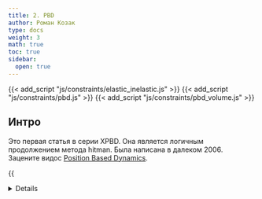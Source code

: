 ```yaml
---
title: 2. PBD
author: Роман Козак
type: docs
weight: 3
math: true
toc: true
sidebar:
  open: true
---
```


{{< add_script "js/constraints/elastic_inelastic.js" >}}
{{< add_script "js/constraints/pbd.js" >}}
{{< add_script "js/constraints/pbd_volume.js" >}}

## Интро

Это первая статья в серии XPBD. Она является логичным продолжением метода hitman. Была написана в далеком 2006. Зацените видос [Position Based Dynamics](https://www.youtube.com/watch?v=j5igW5-h4ZM).

{{<details title="Псевдокод симуляции" closed="true" >}}

```javascript
function simulate() {
  // Расчет ускорений; Обычно это только гравитация
  for (let point of points) {
    point.a = calculateAcceleration(point);
  }
  for (let point of points) {
    // Интегрируем скорости
    point.v += point.a * dt;
    // Дэмпинг скорости
    dampVelocity(point.v);
    // Интегрируем позиции и записываем их в p
    point.p = point.x + point.v * dt;
  }
  // Расчитываем коллизии один раз
  addCollisionConstraints(points);
  // Разрешаем все констрейны и коллизии и изменяем позиции точек p
  for (let i = 0; i < iterations; i++) {
    for (let c of constraints) {
      resolveConstraint(c);
    }
  }
  // обновляем позиции и скорости точек после разрешения ограничений
  for (let point of points) {
    point.v = (point.p - point.x) / dt;
    point.x = point.p;
  }
  // обновляем скорости точек после разрешения коллизий
  // и добавляем трение и упругость
  for (let point of points) {
    updateVelocity(point.v);
  }
}
```

Обращаю внимание что мы храним две позиции. $x$ и $p$. $x$ это текущая позиция точки. $p$ это позиция точки на следующем шаге.

{{< /details >}}

### Интегратор

Первое улучшение -- это использование другого интегратора.
В прошлом методе было сложно добиться хороших и сочных упругих коллизий. В основном мы получали неупругое столкновение, из-за того что не могли управлять скоростью
В PBD Вместо Vanilla Euler используется Symplectic Euler.
Напомню, что Symplectic Euler выглядит так:

$$
\begin{equation}
\begin{split}
v_{i+1} = v_i + \Delta t \cdot a_i
x_{i+1} = x_i + \Delta t \cdot v_{i+1}
\end{split}
\end{equation}
$$

В этом интеграторе есть скорость в явном виде. И это позволяет без всяких костылей управлять скоростью. Поэтому можно просто сделать вот такое упругое столкновение.

{{< include_sketch path="constraints/sketch/elastic_inelastic_sketch.js" base_name="elastic_inelastic_sketch" >}}

### Универсальное решение

В статье Hitman авторы придумывали разные методы для разрешения ограничений. И математического обоснование под это не было. Они действовали скорее интуитивно.
В PBD предлагают универсальное решение по тому как лучше всего разрешать ограничения $C(\vec{p})$.

Для того чтобы разрешить уравнение нужно найти такое $\Delta \vec{p}$, чтобы $C(\vec{p} + \Delta \vec{p}) = 0$. Здесь $\vec{p}$ -- конкатенация всех позиций всех точек. Те если у нас есть два шарика, то $\vec{p} = [x_1, y_1, x_2, y_2]$.

Для произвольного ограничения мы не можем так просто его найти, поэтому делают стандартное разложение в ряд Тейлора и оставляют только первые два члена.

$$
\begin{equation}
C(\vec{p} + \Delta \vec{p}) \approx C(\vec{p}) + \nabla_{\vec{p}} C(\vec{p}) \cdot \Delta \vec{p} = 0
\end{equation}
$$

Если бы это было обычное уравнение, то мы бы его запросто решили. Но тут векторы и получается проблемка. Предположим, что $C(\vec{p}) = c$ и $\nabla_{\vec{p}} C(\vec{p}) = [a, b]$ и $\Delta \vec{p} = [x, y]$. Тогда у нас получится такое уравнение:

$$
a * x + b * y = -c
$$

{{< image path="images/constraints/pbd/straight.excalidraw.png" >}}

Собственно это уравнение прямой. Для того чтобы найти однозначное решение, нужно добавить еще одно ограничение.  
В качестве него мы можем требовать чтобы $\Delta \vec{p}$ была сонаправлена с градиентом. Т.е $\Delta \vec{p} = \lambda \nabla_p C(\vec{p})$.

Почему так, можно понять на простом примере. Вот у нас есть маятник. Он должен сохранять расстояние до подвеса.
И мы пытаемся найти новую позицию для шарика. Самое логичное решение -- это двигать шарик по самому короткому пути к второму шарику. Т.е по направлению градиента.

{{< image path="images/constraints/pbd/stretch_grad.excalidraw.png" >}}

С дополнительным уравнением можно получить решение

$$
\begin{equation}
\Delta \vec{p} = -\frac{C(\vec{p})}{\nabla_p C(\vec{\vec{p}}) \cdot \nabla_p C(\vec{p})} \nabla_p C(\vec{p})
\end{equation}
$$

Для того чтобы было удобнее считать, нужно разбить $\vec{p}$ на $\vec{p_1}, \dots, \vec{p_n}$, можно переписать решение для конкретной $\vec{p_i}$ и разрешить ограничение вида $C(\vec{p_1}, \dots, \vec{p_n})$ нужно переписать уравнение вот так:

$$
\begin{equation}
\begin{split}
&\Delta \vec{p_i} = -s * \nabla_{\vec{p_i}} C \\\
&s = \frac{C}{\sum_{k} (\nabla_{\vec{p_k}} C)^2}
\end{split}
\end{equation}
$$

#### Пытаемся понять

Расчет $\Delta \vec{p}$ состоит из двух частей.
Первая часть -- это градиент ограничения:
$-\nabla_{\vec{p_i}} C(\vec{p})$ -- Это вектор, который показывает в какую сторону нужно двигаться чтобы уменьшить ограничение.
Собственно, это то что я показывал на прошлом рисунке.

Вторая часть -- это коэффициент $s$. Он показывает насколько сильно нужно двигаться в этом направлении. Знаменатель в нем означает, что чем больше точек участвует в ограничении, тем меньше нужно двигаться каждой точке.

Давайте на примере. Вот у нас есть ограничение на площадь десятиугольника. $C(\vec{p_1}, \dots, \vec{p_{10}}) = S - S_0$.

{{< image path="images/constraints/pbd/v_conserv.excalidraw.png" >}}

И давайте предположим, что эту фигуру равномерно сжало.
Нужно восстановить площадь. Этого можно добиться несколькими способами: Например, подвинуть одну точку очень сильно, а остальные вообще не двигать. Или можно подвинуть все точки немного. Если у точек одинаковая масса, то второй вариант просто логичнее.

{{< image path="images/constraints/pbd/v_scale.excalidraw.png" >}}

Собственно вот этот множитель $s$ и позволяет нам делать это. Мы сдвигаем все точки на одинаковое расстояние.

{{< include_sketch path="constraints/sketch/pbd_volume_sketch.js" base_name="pbd_volume_sketch" >}}

#### Добавляем массу

Как и в прошлом методе, хочется, чтобы точка потяжелее двигалась меньше при разрешении ограничения.
Дальше тк мы постоянно делим на массу в уравнениях очень часто будет встречаться понятие инвертированной массы. $w = \frac{1}{m}$. Инвертированной массой очень просто определять несдвигаемые точки -- точку с бесконечной массой. Для нее $w = 0$.

Для того чтобы учесть инвертированную массу прошлое уравнение $\Delta \vec{p} = \lambda \nabla_p C(\vec{p})$ скалируют на инвертированную массу и получают вот такое уравнение:
$\Delta \vec{p} = -s * \nabla_{\vec{p_i}} C * w_i$

{{< image path="images/constraints/pbd/mass_delta.excalidraw.png" >}}

Если его разрешить, то получится вот такие уравнения:

$$
\begin{equation}
\begin{split}
&\Delta \vec{p_i} = -s * w_i * \nabla_{\vec{p_i}} C \\\
&s = \frac{C}{\sum_{k} (w_k * \nabla_{\vec{p_k}} C)^2}
\end{split}
\end{equation}
$$

Обратите внимание, что теперь в знаменателе стоит $w_k * \nabla_{\vec{p_k}} C$.

Вот собственно и рецепт разрешения ограничений в PBD.

#### Неравенства

Ограничения могут быть в виде неравенств. Как и в прошлом методе. Их переводят в ограничение равенства и разрешают его только если оно нарушено.

{{< image path="images/constraints/pbd/collision_static.excalidraw.png" >}}

Например коллизия для точки со статическим объектом описывается вот таким ограничением:

$$
C(\vec{p_1}) = (\vec{p_1} - \vec{q_s})\cdot \vec{n} \leq 0
$$

И разрешать мы будем только если оно уже нарушилось в виде

$$
\begin{equation}
C(\vec{p_1}) = (\vec{p_1} - \vec{q_s})\cdot \vec{n} = 0
\end{equation}
$$

### Коллизии

Коллизии в PBD разрешаются в несколько этапов.

1. Первый этап -- поиск коллизий.
2. Второй этап -- разрешение коллизий по позициям.
3. Третий этап -- разрешение коллизий по скоростям (трение и упругость)

#### Поиск коллизий

Тк алгоритм поиска коллизий достаточно медленный, то он запускается один раз перед разрешением всех ограничений.
Это приводит к тому, что при разрешении всех ограничений, может возникнуть новая коллизия.

Вот например ситуация

{{< image path="images/constraints/pbd/collisions_bad.excalidraw.png" >}}

Палочка врезается в стену. Мы фиксируем коллизию. И разрешаем ее. Потом мы восстанавливаем длину палочки и после этого другая точка палочки врезается в стену.

Авторы никак не решают эту проблему. На практике она не сильно заметна для пользователя, тк на следующей итерации физика все равно исправит эту коллизию.

#### Разрешение коллизий по позициям

##### Статические объекты

Для статических объектов разрешение коллизий выглядит просто. Нужно просто выдавить точку из объекта в правильную полуплоскость. Как уже говорил выше, это делается вот таким ограничением:

Для этого в при инициализации коллизионной информации нужно определить $\vec{n_s} -- нормаль и $\vec{q_s} -- проекцию точки на поверхность.

После этого в релаксации требовать чтобы выполнялось ограничение:

$$
\begin{equation}
C(\vec{p_1}) = (\vec{p_1} - \vec{q_s}) \cdot \vec{n_s} = 0
\end{equation}
$$

Я заметил, что в релаксации лучше делать проверку на нарушение коллизии в виде неравенства. Т.е если $C(\vec{p_1}) < 0$, то нужно разрешить коллизию. Тк чистое равенство создает ощущение "прилипания к стенке".

##### Динамические объекты

Теперь нужно разобраться как разрешать коллизии между двумя динамическими объектами.

Сначала в 2D. Вот шарик летит в систему шариков.

Если он попал в связь между шариками, то наша задача выдавить шарик в правильную полуплоскости.

{{< image path="images/constraints/pbd/collision_dynamic.excalidraw.png" >}}

Ограничение коллизии между шариком $\vec{p_1}$ и линией образованной двумя другими шариками $\vec{p_2}$ и $\vec{p_3}$ можно описать вот так:

$$
\begin{equation}
\begin{split}
&\vec{m_p} = \vec{p_1} + \frac{(\vec{p_2} - \vec{p_1}) \cdot (\vec{p_3} - \vec{p_1})}{||\vec{p_2} - \vec{p_1}||^2} \cdot (\vec{p_2} - \vec{p_1}) \\\
&\vec{d} = \vec{m_p} - \vec{p_1} \\\
&C(\vec{p_1}, \vec{p_2}, \vec{p_3}) = ||\vec{d}|| = 0
\end{split}
\end{equation}
$$

Это просто расстояние от точки до прямой.
Если есть какой-то радиус у точки, то нужно учитывать полуплоскость в которую нужно выдавить точку. От этого зависит знак в ограничении.

$$
\begin{equation}
C(\vec{p_1}, \vec{p_2}, \vec{p_3}) = \pm ||\vec{d}|| - R = 0
\end{equation}
$$

Теперь в 3d.

Идея та же самая, просто вместо прямой у нас плоскость из трех точек.

{{< image path="images/constraints/pbd/collision_dynamic_3d.excalidraw.png" >}}

Мы должны держать точку 1 на расстоянии $R$ от плоскости образованной точками 2, 3 и 4.
Ограничение будет вот таким:

$$
\begin{equation}
\begin{split}
&\vec{n} = [(\vec{p_3} − \vec{p_2}) \times (\vec{p_4} − \vec{p_2})] \\\
&C(\vec{p_1},\vec{p_2},\vec{p_3},\vec{p_4}) = \pm (\vec{p_1}−\vec{p_2}) \cdot \vec{n} - R = 0
\end{split}
\end{equation}
$$

{{< include_sketch path="constraints/sketch/pbd_collision_sketch.js" base_name="pbd_collision_sketch" >}}

#### Трение и упругость

Для того чтобы было ощущение столкновения, нужно правильно изменить скорости точек.

Тк у нас есть скорости в явном виде, это достаточно просто сделать. Для ощущения трения уменьшаем тангенциальную скорость. Для упругости отражаем нормальную скорость.

И вот мы наконец-то можем реализовать нормальное мягкое тело с трением и упругостью.
{{< include_sketch path="constraints/sketch/pbd_volume_friction_sketch.js" base_name="pbd_volume_friction_sketch" >}}

### Дампинг скорости

В этой статье предложен дампинг скорости, который позволяет сделать условно твердые тела более твердыми. Т.е если у нс есть фигура из материальных точек и мы соединяем их пружинками, то при движении фигура будет деформироваться, тк не все ограничения на длину успеют разрешиться.
Для того чтобы сделать тело более твердым, предлагается добавить особенный дампинг скорости.

{{<details title="Псевдокод дампинга скорости" closed="true" >}}

```javascript
dampVelocity(points) {
    // Находим центр масс
    x_center_of_mass = vec(0);
    // скорость центра масс
    v_center_of_mass =  vec(0);
    for (let point of points) {
        x_center_of_mass += point.x;
        v_center_of_mass += point.v;
    }
    x_center_of_mass /= points.length;
    v_center_of_mass /= points.length;

    // Угловой момент
    angular_momentum = vec(0);
    // Момент инерции
    Inertia = mat(0);
    for (let point of points) {
        let r = point.x - x_center_of_mass;
        let r_t = point.v - v_center_of_mass;
        angular_momentum += r.cross(r_t);
        Inertia += r.cross(r);
    }
    // Расчитываем угловую скорость
    let omega = Inertia.inverse().dot(angular_momentum);
    // Дампинг скорости деформации
    for (let point of points) {
        let r = point.x - x_center_of_mass;
        let r_t = point.v - v_center_of_mass;
        let delta_v = v_center_of_mass + omega.cross(r) - point.v;
        point.v += damping * delta_v;
    }
}
```

{{< /details >}}

Скорость точки представляется как сумма скорости центра масс, угловой скорости и скорости деформации.
И демпингуется только скорость деформации.

Основная часть закончилась. Остались только разные ограничение и как реализовывать их в PBD.

## Разные ограничения

## Источники

- Оригинальная статья [Position Based Dynamics](https://matthias-research.github.io/pages/publications/posBasedDyn.pdf)
- Хороший видос с объяснением [Position Based Dynamics](https://www.youtube.com/watch?v=fH3VW9SaQ_c)
